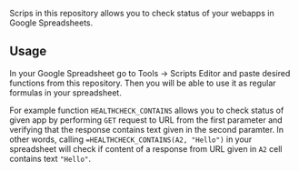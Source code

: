 Scrips in this repository allows you to check status of your webapps in Google Spreadsheets.

## Usage

In your Google Spreadsheet go to Tools -> Scripts Editor and paste desired functions from this repository.
Then you will be able to use it as regular formulas in your spreadsheet.

For example function `HEALTHCHECK_CONTAINS` allows you to check status of given app by performing `GET` request to URL from the first parameter and verifying that the response contains text given in the second paramter.
In other words, calling `=HEALTHCHECK_CONTAINS(A2, "Hello")` in your spreadsheet will check if content of a response from URL given in `A2` cell contains text `"Hello"`.
